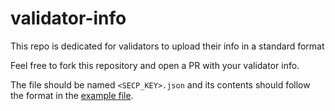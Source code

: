 # validator-info
This repo is dedicated for validators to upload their info in a standard format

Feel free to fork this repository and open a PR with your validator info.

The file should be named `<SECP_KEY>.json` and its contents should follow the format in the [example file](example/000000000000000000000000000000000000000000000000000000000000000000.json).

